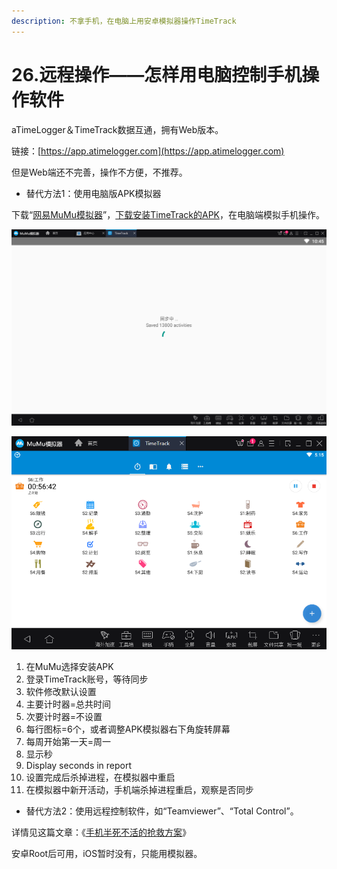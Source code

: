 ```yaml
---
description: 不拿手机，在电脑上用安卓模拟器操作TimeTrack
---
```


# 26.远程操作——怎样用电脑控制手机操作软件

aTimeLogger＆TimeTrack数据互通，拥有Web版本。

链接：[https://app.atimelogger.com](https://app.atimelogger.com)

但是Web端还不完善，操作不方便，不推荐。

* 替代方法1：使用电脑版APK模拟器

下载“[网易MuMu模拟器](http://mumu.163.com/)”，[下载安装TimeTrack的APK](https://share.weiyun.com/5Bo75R6)，在电脑端模拟手机操作。

![](../.gitbook/assets/tu-pian%20%28146%29.png)

![](../.gitbook/assets/tu-pian%20%28144%29.png)

1. 在MuMu选择安装APK
2. 登录TimeTrack账号，等待同步
3. 软件修改默认设置
4. 主要计时器=总共时间
5. 次要计时器=不设置
6. 每行图标=6个，或者调整APK模拟器右下角旋转屏幕
7. 每周开始第一天=周一
8. 显示秒
9. Display seconds in report
10. 设置完成后杀掉进程，在模拟器中重启
11. 在模拟器中新开活动，手机端杀掉进程重启，观察是否同步

* 替代方法2：使用远程控制软件，如“Teamviewer”、“Total Control”。

详情见这篇文章：《[手机半死不活的抢救方案](https://mp.weixin.qq.com/s?__biz=MzI3MzU5MDA1OQ==&mid=2247485175&idx=1&sn=6f797d8920c4949243889c768bdaf975&chksm=eb21b4b3dc563da5823d058fb67895d4957ab46082d99914ed767a2a2d65219469eb2fcb3c3a#rd)》

安卓Root后可用，iOS暂时没有，只能用模拟器。

